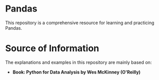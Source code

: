 # Pandas
This repository is a comprehensive resource for learning and practicing Pandas.

# Source of Information
The explanations and examples in this repository are mainly based on:

- **Book: Python for Data Analysis by Wes McKinney (O'Reilly)**
